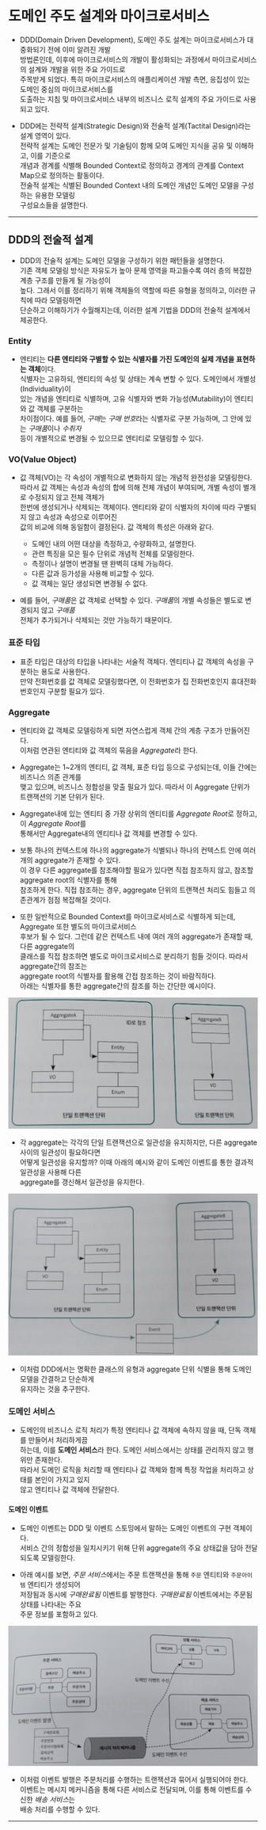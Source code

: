 # 도메인 주도 설계와 마이크로서비스

- DDD(Domain Driven Development), 도메인 주도 설계는 마이크로서비스가 대중화되기 전에 이미 알려진 개발  
  방법론인데, 이후에 마이크로서비스의 개발이 활성화되는 과정에서 마이크로서비스의 설계와 개발을 위한 주요 가이드로  
  주목받게 되었다. 특히 마이크로서비스의 애플리케이션 개발 측면, 응집성이 있는 도메인 중심의 마이크로서비스를  
  도출하는 지침 및 마이크로서비스 내부의 비즈니스 로직 설계의 주요 가이드로 사용되고 있다.

- DDD에는 전략적 설계(Strategic Design)와 전술적 설계(Tactital Design)라는 설계 영역이 있다.  
  전략적 설계는 도메인 전문가 및 기술팀이 함께 모여 도메인 지식을 공유 및 이해하고, 이를 기준으로  
  개념과 경계를 식별해 Bounded Context로 정의하고 경계의 관계를 Context Map으로 정의하는 활동이다.  
  전술적 설계는 식별된 Bounded Context 내의 도메인 개념인 도메인 모델을 구성하는 유용한 모델링  
  구성요소들을 설명한다.

---

## DDD의 전술적 설계

- DDD의 전술적 설계는 도메인 모델을 구성하기 위한 패턴들을 설명한다.  
  기존 객체 모델링 방식은 자유도가 높아 문제 영역을 파고들수록 여러 층의 복잡한 계층 구조를 만들게 될 가능성이  
  높다. 그래서 이를 정리하기 위해 객체들의 역할에 따른 유형을 정의하고, 이러한 규칙에 따라 모델링하면  
  단순하고 이해하기가 수월해지는데, 이러한 설계 기법을 DDD의 전술적 설계에서 제공한다.

### Entity

- 엔티티는 **다른 엔티티와 구별할 수 있는 식별자를 가진 도메인의 실제 개념을 표현하는 객체**이다.  
  식별자는 고유하되, 엔티티의 속성 및 상태는 계속 변할 수 있다. 도메인에서 개별성(Individuality)이  
  있는 개념을 엔티티로 식별하며, 고유 식별자와 변화 가능성(Mutability)이 엔티티와 값 객체를 구분하는  
  차이점이다. 예를 들어, *구매*는 *구매 번호*라는 식별자로 구분 가능하며, 그 안에 있는 *구매품*이나 _수취자_  
  등이 개별적으로 변경될 수 있으므로 엔티티로 모델링할 수 있다.

### VO(Value Object)

- 값 객체(VO)는 각 속성이 개별적으로 변화하지 않는 개념적 완전성을 모델링한다.  
  따라서 값 객체는 속성과 속성의 합에 의해 전체 개념이 부여되며, 개별 속성이 별개로 수정되지 않고 전체 객체가  
  한번에 생성되거나 삭제되는 객체이다. 엔티티와 같이 식별자의 차이에 따라 구별되지 않고 속성과 속성으로 이루어진  
  값의 비교에 의해 동일함이 결정된다. 값 객체의 특성은 아래와 같다.

  - 도메인 내의 어떤 대상을 측정하고, 수량화하고, 설명한다.
  - 관련 특징을 모은 필수 단위로 개념적 전체를 모델링한다.
  - 측정이나 설명이 변경될 땐 완벽히 대체 가능하다.
  - 다른 값과 등가성을 사용해 비교할 수 있다.
  - 값 객체는 일단 생성되면 변경될 수 없다.

- 예를 들어, *구매품*은 값 객체로 선택할 수 있다. *구매품*의 개별 속성들은 별도로 변경되지 않고 _구매품_  
  전체가 추가되거나 삭제되는 것만 가능하기 때문이다.

### 표준 타입

- 표준 타입은 대상의 타입을 나타내는 서술적 객체다. 엔티티나 값 객체의 속성을 구분하는 용도로 사용한다.  
  만약 전화번호를 값 객체로 모델링했다면, 이 전화번호가 집 전화번호인지 휴대전화번호인지 구분할 필요가 있다.

### Aggregate

- 엔티티와 값 객체로 모델링하게 되면 자연스럽게 객체 간의 계층 구조가 만들어진다.  
  이처럼 연관된 엔티티와 값 객체의 묶음을 *Aggregate*라 한다.

- Aggregate는 1~2개의 엔티티, 값 객체, 표준 타입 등으로 구성되는데, 이들 간에는 비즈니스 의존 관계를  
  맺고 있으며, 비즈니스 정합성을 맞출 필요가 있다. 따라서 이 Aggregate 단위가 트랜잭션의 기본 단위가 된다.

- Aggregate내에 있는 엔티티 중 가장 상위의 엔티티를 *Aggregate Root*로 정하고, 이 *Aggregate Root*를  
  통해서만 Aggregate내의 엔티티나 값 객체를 변경할 수 있다.

- 보통 하나의 컨텍스트에 하나의 aggregate가 식별되나 하나의 컨텍스트 안에 여러 개의 aggregate가 존재할 수 있다.  
  이 경우 다른 aggregate를 참조해야할 필요가 있다면 직접 참조하지 않고, 참조할 aggregate root의 식별자를 통해  
  참조하게 한다. 직접 참조하는 경우, aggregate 단위의 트랜잭션 처리도 힘들고 의존관계가 점점 복잡해질 것이다.

- 또한 일반적으로 Bounded Context를 마이크로서비스로 식별하게 되는데, Aggregate 또한 별도의 마이크로서비스  
  후보가 될 수 있다. 그런데 같은 컨텍스트 내에 여러 개의 aggregate가 존재할 때, 다른 aggregate의  
  클래스를 직접 참조하면 별도로 마이크로서비스로 분리하기 힘들 것이다. 따라서 aggregate간의 참조는  
  aggregate root의 식별자를 활용해 간접 참조하는 것이 바람직하다.  
  아래는 식별자를 통한 aggregate간의 참조를 하는 간단한 예시이다.

![picture 1](/images/DDD_MSA_1.png)

- 각 aggregate는 각각의 단일 트랜잭션으로 일관성을 유지하지만, 다른 aggregate 사이의 일관성이 필요하다면  
  어떻게 일관성을 유지할까? 이때 아래의 예시와 같이 도메인 이벤트를 통한 결과적 일관성을 사용해 다른  
  aggregate를 갱신해서 일관성을 유지한다.

![picture 2](/images/DDD_MSA_2.png)

- 이처럼 DDD에서는 명확한 클래스의 유형과 aggregate 단위 식별을 통해 도메인 모델을 간결하고 단순하게  
  유지하는 것을 추구한다.

### 도메인 서비스

- 도메인의 비즈니스 로직 처리가 특정 엔티티나 값 객체에 속하지 않을 때, 단독 객체를 만들어서 처리하게끔  
  하는데, 이를 **도메인 서비스**라 한다. 도메인 서비스에서는 상태를 관리하지 않고 행위만 존재한다.  
  따라서 도메인 로직을 처리할 때 엔티티나 값 객체와 함께 특정 작업을 처리하고 상태를 본인이 가지고 있지  
  않고 엔티티나 값 객체에 전달한다.

#### 도메인 이벤트

- 도메인 이벤트는 DDD 및 이벤트 스토밍에서 말하는 도메인 이벤트의 구현 객체이다.  
  서비스 간의 정합성을 일치시키기 위해 단위 aggregate의 주요 상태값을 담아 전달되도록 모델링한다.

- 아래 예시를 보면, *주문 서비스*에서는 주문 트랜잭션을 통해 `주문` 엔티티와 `주문아이템` 엔티티가 생성되어  
  저장됨과 동시에 _구매완료됨_ 이벤트를 발행한다. _구매완료됨_ 이벤트에서는 주문됨 상태를 나타내는 주요  
  주문 정보를 포함하고 있다.

![picture 3](/images/DDD_MSA_3.png)

- 이처럼 이벤트 발행은 주문처리를 수행하는 트랜잭션과 묶어서 실행되어야 한다.  
  이벤트는 메시지 메커니즘을 통해 다른 서비스로 전달되며, 이를 통해 이벤트를 수신한 *배송 서비스*는  
  배송 처리를 수행할 수 있다.

---
